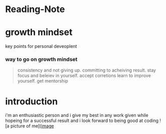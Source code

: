 # Reading-Note
# growth mindset
key points for personal deveoplent
### way to go on growth mindset 
> consistency and not giving up. committing to acheiving result. stay focus and beleiev in yourself. accept corretions learn to improve yourself. get mentorship
# introduction
i'm an enthusiastic person and i give my best in any work given while hopeing for a successful result and i look forward to being good at coding
![a picture of me]([image](https://user-images.githubusercontent.com/128170004/226325551-3ef45c74-8991-4a40-a4a2-5009087a8196.png](https://media.licdn.com/dms/image/C4D03AQFqqOItKo4v8w/profile-displayphoto-shrink_800_800/0/1593776803237?e=1684972800&v=beta&t=2lmx1q6lLNV5GSGVSiac5AXolpxY4QclXavyjh5hJ38))

